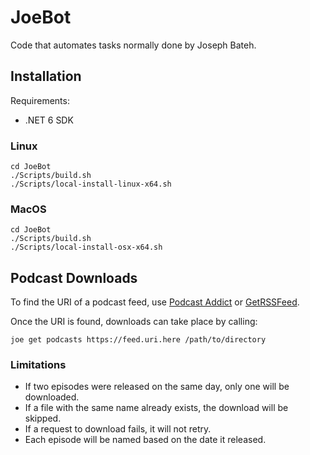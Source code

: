 # JoeBot

Code that automates tasks normally done by Joseph Bateh.

## Installation

Requirements:
- .NET 6 SDK

### Linux

```shell
cd JoeBot
./Scripts/build.sh
./Scripts/local-install-linux-x64.sh
```

### MacOS

```shell
cd JoeBot
./Scripts/build.sh
./Scripts/local-install-osx-x64.sh
```

## Podcast Downloads

To find the URI of a podcast feed, use [Podcast Addict](https://podcastaddict.com/) or [GetRSSFeed](https://getrssfeed.com/).

Once the URI is found, downloads can take place by calling: 

```shell
joe get podcasts https://feed.uri.here /path/to/directory
```

### Limitations

- If two episodes were released on the same day, only one will be downloaded.
- If a file with the same name already exists, the download will be skipped.
- If a request to download fails, it will not retry.
- Each episode will be named based on the date it released.
